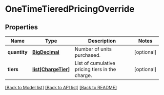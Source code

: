 # OneTimeTieredPricingOverride

## Properties
Name | Type | Description | Notes
------------ | ------------- | ------------- | -------------
**quantity** | [**BigDecimal**](BigDecimal.md) | Number of units purchased.  | [optional] 
**tiers** | [**list[ChargeTier]**](ChargeTier.md) | List of cumulative pricing tiers in the charge.  | [optional] 

[[Back to Model list]](../README.md#documentation-for-models) [[Back to API list]](../README.md#documentation-for-api-endpoints) [[Back to README]](../README.md)

